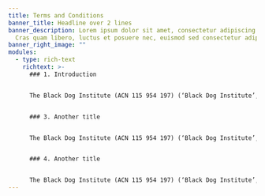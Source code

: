 ```yaml
---
title: Terms and Conditions
banner_title: Headline over 2 lines
banner_description: Lorem ipsum dolor sit amet, consectetur adipiscing elit.
  Cras quam libero, luctus et posuere nec, euismod sed consectetur adipiscing.
banner_right_image: ""
modules:
  - type: rich-text
    richtext: >-
      ### 1. Introduction


      The Black Dog Institute (ACN 115 954 197) (‘Black Dog Institute’, ‘us’ or ‘we’) recognises and values the importance of protecting the privacy of our stakeholders, collaborators, partners, customers, research participants, clients, prospective clients, patients, prospective patients, relevant health service providers, donors, fundraisers, suppliers and other third parties (‘Individuals’). The Black Dog Institute is a Medical Research Institute and a global leader in translational mental health research. We harness the latest technology and other tools to quickly turn our world-class research findings into clinical services, education and ehealth products that improve the lives of people with mental illness and the wider community. To enable us to fulfill our responsibilities relating to research, education and training, clinical and ehealth services and population health approaches, fundraising, marketing and development, or to otherwise carry out our functions (including, for example, hiring new employees or dealing with suppliers or contractors) (‘Operational Purposes’), we may need to collect a broad range of personal information from individuals.  Black Dog Institute is committed to handling personal information (including health and other sensitive information) in accordance with applicable laws, including the Australian Privacy Principles set out in the Privacy Act 1988 (Cth). 


      ### 3. Another title


      The Black Dog Institute (ACN 115 954 197) (‘Black Dog Institute’, ‘us’ or ‘we’) recognises and values the importance of protecting the privacy of our stakeholders, collaborators, partners, customers, research participants, clients, prospective clients, patients, prospective patients, relevant health service providers, donors, fundraisers, suppliers and other third parties (‘Individuals’). The Black Dog Institute is a Medical Research Institute and a global leader in translational mental health research. We harness the latest technology and other tools to quickly turn our world-class research findings into clinical services, education and ehealth products that improve the lives of people with mental illness and the wider community. To enable us to fulfill our responsibilities relating to research, education and training, clinical and ehealth services and population health approaches, fundraising, marketing and development, or to otherwise carry out our functions (including, for example, hiring new employees or dealing with suppliers or contractors) (‘Operational Purposes’), we may need to collect a broad range of personal information from individuals.  Black Dog Institute is committed to handling personal information (including health and other sensitive information) in accordance with applicable laws, including the Australian Privacy Principles set out in the Privacy Act 1988 (Cth). 


      ### 4. Another title


      The Black Dog Institute (ACN 115 954 197) (‘Black Dog Institute’, ‘us’ or ‘we’) recognises and values the importance of protecting the privacy of our stakeholders, collaborators, partners, customers, research participants, clients, prospective clients, patients, prospective patients, relevant health service providers, donors, fundraisers, suppliers and other third parties (‘Individuals’). The Black Dog Institute is a Medical Research Institute and a global leader in translational mental health research. We harness the latest technology and other tools to quickly turn our world-class research findings into clinical services, education and ehealth products that improve the lives of people with mental illness and the wider community. To enable us to fulfill our responsibilities relating to research, education and training, clinical and ehealth services and population health approaches, fundraising, marketing and development, or to otherwise carry out our functions (including, for example, hiring new employees or dealing with suppliers or contractors) (‘Operational Purposes’), we may need to collect a broad range of personal information from individuals.  Black Dog Institute is committed to handling personal information (including health and other sensitive information) in accordance with applicable laws, including the Australian Privacy Principles set out in the Privacy Act 1988 (Cth).
---
```

